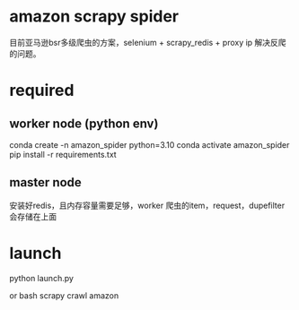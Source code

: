 # amazon scrapy spider  
目前亚马逊bsr多级爬虫的方案，selenium + scrapy_redis + proxy ip 解决反爬的问题。

# required
## worker node (python env)
conda create -n amazon_spider python=3.10
conda activate amazon_spider
pip install -r requirements.txt

## master node  
安装好redis，且内存容量需要足够，worker 爬虫的item，request，dupefilter会存储在上面


# launch
python launch.py

or bash
scrapy crawl amazon
